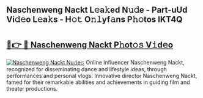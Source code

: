 ## Naschenweng Nackt L𝚎a𝚔ed N𝚞𝚍e - Part-uUd Vi𝚍𝚎o L𝚎a𝚔s - H𝚘𝚝 O𝚗𝚕yf𝚊ns P𝚑𝚘tos IKT4Q

# <h2><a href="http://kfbawub.oniu.top/?m=Naschenweng+Nackt">🔗👉 🔴 Naschenweng Nackt P𝚑ot𝚘𝚜 V𝚒d𝚎o</a></h2>

[![Naschenweng Nackt Nu𝚍e𝚜](https://i.imgur.com/0qMVB7G.gif)](http://kfbawub.oniu.top/?m=Naschenweng+Nackt)
Online influencer Naschenweng Nackt, recognized for disseminating dance and lifestyle ideas, through performances and personal vlogs. Innovative director Naschenweng Nackt, famed for their remarkable abilities and achievements in guiding film and theater productions.  
